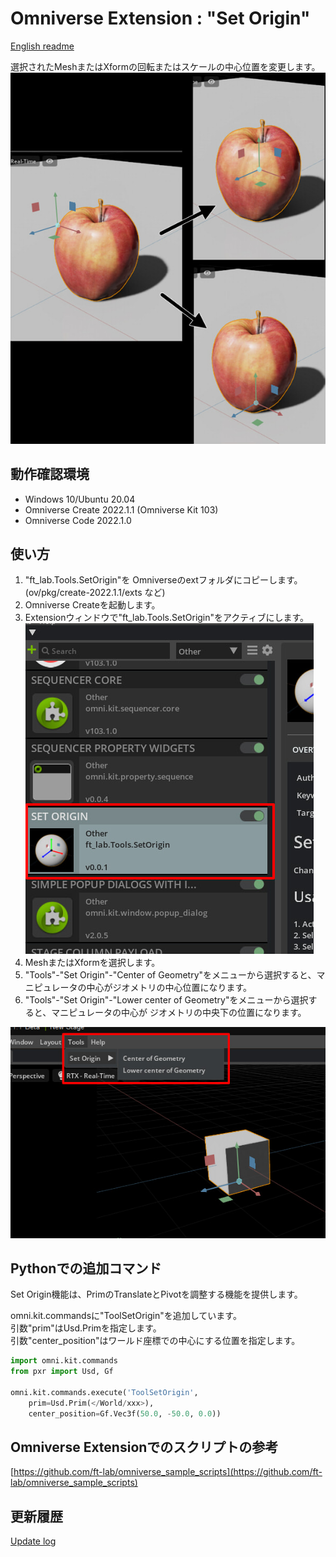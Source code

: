 # Omniverse Extension : "Set Origin"

[English readme](./readme.md)     

選択されたMeshまたはXformの回転またはスケールの中心位置を変更します。    
![setorigin_preview.jpg](./images/setorigin_preview.jpg)    

## 動作確認環境

* Windows 10/Ubuntu 20.04
* Omniverse Create 2022.1.1 (Omniverse Kit 103)
* Omniverse Code 2022.1.0

## 使い方

1. "ft_lab.Tools.SetOrigin"を Omniverseのextフォルダにコピーします。      
(ov/pkg/create-2022.1.1/exts など)    
2. Omniverse Createを起動します。     
3. Extensionウィンドウで"ft_lab.Tools.SetOrigin"をアクティブにします。     
![extension_setOrigin.jpg](./images/extension_setOrigin.jpg)    
4. MeshまたはXformを選択します。
5. "Tools"-"Set Origin"-"Center of Geometry"をメニューから選択すると、マニピュレータの中心がジオメトリの中心位置になります。
6. "Tools"-"Set Origin"-"Lower center of Geometry"をメニューから選択すると、マニピュレータの中心が ジオメトリの中央下の位置になります。     

![tools_img_01.jpg](./images/tools_img_01.jpg)    

## Pythonでの追加コマンド

Set Origin機能は、PrimのTranslateとPivotを調整する機能を提供します。     

omni.kit.commandsに"ToolSetOrigin"を追加しています。     
引数"prim"はUsd.Primを指定します。     
引数"center_position"はワールド座標での中心にする位置を指定します。    

```python
import omni.kit.commands
from pxr import Usd, Gf

omni.kit.commands.execute('ToolSetOrigin',
	prim=Usd.Prim(</World/xxx>),
	center_position=Gf.Vec3f(50.0, -50.0, 0.0))
```
## Omniverse Extensionでのスクリプトの参考

[https://github.com/ft-lab/omniverse_sample_scripts](https://github.com/ft-lab/omniverse_sample_scripts)    


## 更新履歴

[Update log](./update_log.md)    

